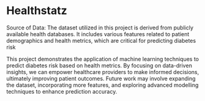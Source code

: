 # Healthstatz

Source of Data:
The dataset utilized in this project is derived from publicly available health databases. It includes
various features related to patient demographics and health metrics, which are critical for predicting
diabetes risk

This project demonstrates the application of machine learning techniques to predict diabetes risk
based on health metrics. By focusing on data-driven insights, we can empower healthcare providers
to make informed decisions, ultimately improving patient outcomes. Future work may involve
expanding the dataset, incorporating more features, and exploring advanced modelling techniques
to enhance prediction accuracy.
